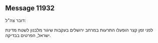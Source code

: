 ## Message 11932

דובר צה"ל:

לפני זמן קצר הופעלו התרעות במרחב ירושלים בעקבות שיגור מלבנון לשטח מדינת ישראל, הפרטים בבדיקה.

